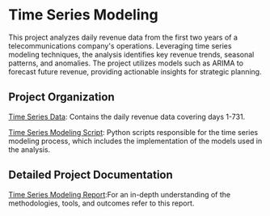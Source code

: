 # Time Series Modeling 

This project analyzes daily revenue data from the first two years of a telecommunications company's operations. Leveraging time series modeling techniques, the analysis identifies key revenue trends, seasonal patterns, and anomalies. The project utilizes models such as ARIMA to forecast future revenue, providing actionable insights for strategic planning. 

## Project Organization 

[Time Series Data](https://github.com/jcooper2368/JCProjectCode/raw/main/time-series-analysis/teleco_time_series.csv): Contains the daily revenue data covering days 1-731. 

[Time Series Modeling Script](https://github.com/jcooper2368/JCProjectCode/raw/main/time-series-analysis/Time%20Series%20Modeling%20(1).ipynb): Python scripts responsible for the time series modeling process, which includes the implementation of the models used in the analysis. 

## Detailed Project Documentation

[Time Series Modeling Report](https://github.com/jcooper2368/JCProjectCode/raw/main/time-series-analysis/Time%20Series%20Modeling.pdf):For an in-depth understanding of the methodologies, tools, and outcomes refer to this report. 

